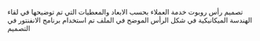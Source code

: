 تصميم رأس روبوت خدمة العملاء بحسب الابعاد والمعطيات التي تم توضيحها في لقاء الهندسة الميكانيكية في شكل الرأس الموضح في الملف تم استخدام برنامج الانفنتور في التصميم
